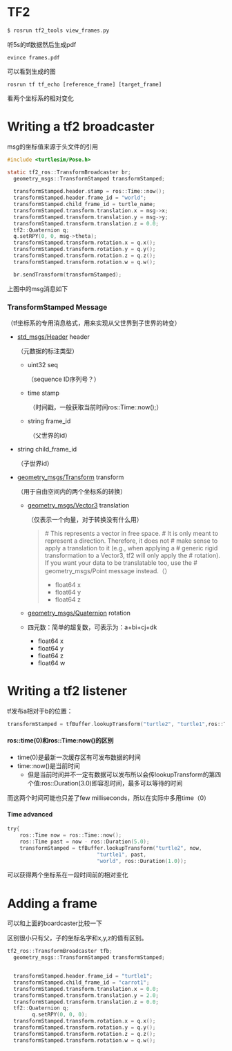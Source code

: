 # TF2

```c
$ rosrun tf2_tools view_frames.py
```

听5s的tf数据然后生成pdf

```
evince frames.pdf
```

可以看到生成的图

```
rosrun tf tf_echo [reference_frame] [target_frame]
```

看两个坐标系的相对变化





# Writing a tf2 broadcaster

msg的坐标值来源于头文件的引用

```c
#include <turtlesim/Pose.h>
```

```c
static tf2_ros::TransformBroadcaster br;
  geometry_msgs::TransformStamped transformStamped;
  
  transformStamped.header.stamp = ros::Time::now();
  transformStamped.header.frame_id = "world";
  transformStamped.child_frame_id = turtle_name;
  transformStamped.transform.translation.x = msg->x;
  transformStamped.transform.translation.y = msg->y;
  transformStamped.transform.translation.z = 0.0;
  tf2::Quaternion q;
  q.setRPY(0, 0, msg->theta);
  transformStamped.transform.rotation.x = q.x();
  transformStamped.transform.rotation.y = q.y();
  transformStamped.transform.rotation.z = q.z();
  transformStamped.transform.rotation.w = q.w();

  br.sendTransform(transformStamped);
```

上图中的msg消息如下

### TransformStamped Message

（tf坐标系的专用消息格式，用来实现从父世界到子世界的转变）

- [std_msgs/Header](http://docs.ros.org/en/lunar/api/std_msgs/html/msg/Header.html) header

  （元数据的标注类型）

  - uint32 seq

    （sequence ID序列号？）

  - time stamp

    ​	（时间戳，一般获取当前时间ros::Time::now();）

  - string frame_id

    ​	（父世界的id）

- string child_frame_id

  （子世界id）

- [geometry_msgs/Transform](http://docs.ros.org/en/lunar/api/geometry_msgs/html/msg/Transform.html) transform

  （用于自由空间内的两个坐标系的转换）

  - [geometry_msgs/Vector3](http://docs.ros.org/en/lunar/api/geometry_msgs/html/msg/Vector3.html) translation

    （仅表示一个向量，对于转换没有什么用）

    > \# This represents a vector in free space. 
    > \# It is only meant to represent a direction. Therefore, it does not
    > \# make sense to apply a translation to it (e.g., when applying a 
    > \# generic rigid transformation to a Vector3, tf2 will only apply the
    > \# rotation). If you want your data to be translatable too, use the
    > \# geometry_msgs/Point message instead.（）
    >
    > - float64 x
    > - float64 y
    > - float64 z

  - [geometry_msgs/Quaternion](http://docs.ros.org/en/lunar/api/geometry_msgs/html/msg/Quaternion.html) rotation

  - 四元数：简单的超复数，可表示为：a+bi+cj+dk

    - float64 x
    - float64 y
    - float64 z
    - float64 w



# Writing a tf2 listener

tf发布a相对于b的位置：

```c
transformStamped = tfBuffer.lookupTransform("turtle2", "turtle1",ros::Time(0));
```

#### ros::time(0)和ros::Time:now()的区别

- time(0)是最新一次缓存区有可发布数据的时间
- time::now()是当前时间
  - 但是当前时间并不一定有数据可以发布所以会传lookupTransform的第四个值:ros::Duration(3.0)即容忍时间，最多可以等待的时间

而这两个时间可能也只差了few milliseconds，所以在实际中多用time（0）



#### Time advanced 

```c
try{
    ros::Time now = ros::Time::now();
    ros::Time past = now - ros::Duration(5.0);
    transformStamped = tfBuffer.lookupTransform("turtle2", now,
                             "turtle1", past,
                             "world", ros::Duration(1.0));
```

可以获得两个坐标系在一段时间前的相对变化

# Adding a frame

可以和上面的boardcaster比较一下

区别很小只有父，子的坐标名字和x,y,z的值有区别。

```c
tf2_ros::TransformBroadcaster tfb;
  geometry_msgs::TransformStamped transformStamped;


  transformStamped.header.frame_id = "turtle1";
  transformStamped.child_frame_id = "carrot1";
  transformStamped.transform.translation.x = 0.0;
  transformStamped.transform.translation.y = 2.0;
  transformStamped.transform.translation.z = 0.0;
  tf2::Quaternion q;
        q.setRPY(0, 0, 0);
  transformStamped.transform.rotation.x = q.x();
  transformStamped.transform.rotation.y = q.y();
  transformStamped.transform.rotation.z = q.z();
  transformStamped.transform.rotation.w = q.w();
```

